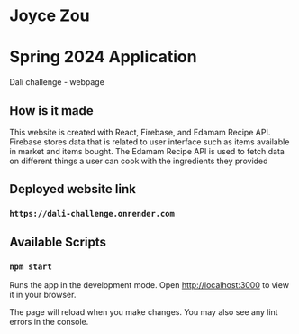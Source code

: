 # Joyce Zou
# Spring 2024 Application
Dali challenge - webpage


## How is it made 
This website is created with React, Firebase, and Edamam Recipe API. Firebase stores data that is related to user interface such as items available in market and items bought. The Edamam Recipe API is used to fetch data on different things a user can cook with the ingredients they provided

## Deployed website link
### `https://dali-challenge.onrender.com`

## Available Scripts

### `npm start`
Runs the app in the development mode.
Open [http://localhost:3000](http://localhost:3000) to view it in your browser.

The page will reload when you make changes.
You may also see any lint errors in the console.

